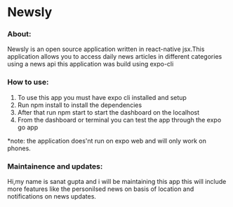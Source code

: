 # Newsly

### About:

Newsly is an open source application written in react-native jsx.This application allows you to access daily news articles in different categories using a news api
this application was build using expo-cli 

### How to use:

1) To use this app you must have expo cli installed and setup
2) Run npm install to install the dependencies
3) After that run npm start to start the dashboard on the localhost
4) From the dashboard or terminal you can test the app through the expo go app

*note: the application does'nt run on expo web and will only work on phones.

### Maintainence and updates:

Hi,my name is sanat gupta and i will be maintaining this app this will include more features
like the personilsed news on basis of location and notifications on news updates.
